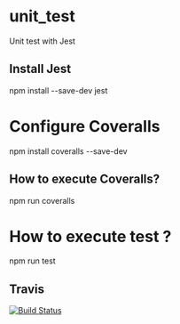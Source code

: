# unit_test
Unit test with Jest

## Install Jest
npm install --save-dev jest

# Configure Coveralls
npm install coveralls --save-dev

## How to execute Coveralls?
npm run coveralls

# How to execute test ? 
npm run test
## Travis
[![Build Status](https://www.travis-ci.com/Jeff509/mds_b3_registre_jeff_dev_unit.svg?branch=master)](https://www.travis-ci.com/Jeff509/mds_b3_registre_jeff_dev_unit)
